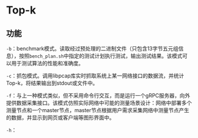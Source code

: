 # Top-k

## 功能

`-b`：benchmark模式。读取经过预处理的二进制文件（只包含13字节五元组信息），按照`bench_plan.sh`中指定的测试计划执行测试，输出测试结果。该模式可以用于测试算法的性能和准确度。

`-c`：抓包模式。调用libpcap库实时抓取系统上某一网络接口的数据流，并统计Top-k，将结果输出到stdout或文件中。

`-f`：与上一种模式类似，但不采用命令行交互，而是运行一个gRPC服务器，向外提供数据采集接口。该模式仿照实际网络中可能的测量场景设计：网络中部署多个测量节点和一个master节点，master节点根据用户需求采集网络中测量节点产生的数据，并显示到网页或客户端等图形界面中。

`-h`：